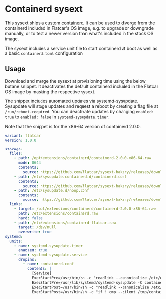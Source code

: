 # Containerd sysext

This sysext ships a custom [containerd](https://github.com/containerd/containerd).
It can be used to diverge from the containerd included in Flatcar's OS image, e.g. to upgrade or downgrade manually, or to test a newer version than what's included in the stock OS image.

The sysext includes a service unit file to start containerd at boot as well as a basic `containerd.toml` configuration.

## Usage

Download and merge the sysext at provisioning time using the below butane snippet.
It deactivates the default containerd included in the Flatcar OS image by masking the respective sysext.

The snippet includes automated updates via systemd-sysupdate.
Sysupdate will stage updates and request a reboot by creating a flag file at `/run/reboot-required`.
You can deactivate updates by changing `enabled: true` to `enabled: false` in `systemd-sysupdate.timer`.

Note that the snippet is for the x86-64 version of containerd 2.0.0.

```yaml
variant: flatcar
version: 1.0.0

storage:
  files:
    - path: /opt/extensions/containerd/containerd-2.0.0-x86-64.raw
      mode: 0644
      contents:
        source: https://github.com/flatcar/sysext-bakery/releases/download/latest/containerd-2.0.0-x86-64.raw
    - path: /etc/sysupdate.containerd.d/containerd.conf
      contents:
        source: https://github.com/flatcar/sysext-bakery/releases/download/latest/containerd.conf
    - path: /etc/sysupdate.d/noop.conf
      contents:
        source: https://github.com/flatcar/sysext-bakery/releases/download/latest/noop.conf
  links:
    - target: /opt/extensions/containerd/containerd-2.0.0-x86-64.raw
      path: /etc/extensions/containerd.raw
      hard: false
    - path: /etc/extensions/containerd-flatcar.raw
      target: /dev/null
      overwrite: true
systemd:
  units:
    - name: systemd-sysupdate.timer
      enabled: true
    - name: systemd-sysupdate.service
      dropins:
        - name: containerd.conf
          contents: |
            [Service]
            ExecStartPre=/usr/bin/sh -c "readlink --canonicalize /etc/extensions/containerd.raw > /tmp/containerd"
            ExecStartPre=/usr/lib/systemd/systemd-sysupdate -C containerd update
            ExecStartPost=/usr/bin/sh -c "readlink --canonicalize /etc/extensions/containerd.raw > /tmp/containerd-new"
            ExecStartPost=/usr/bin/sh -c "if ! cmp --silent /tmp/containerd /tmp/containerd-new; then touch /run/reboot-required; fi"
```
